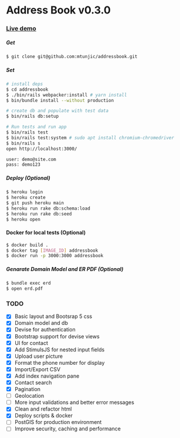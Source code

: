 # Address Book v0.3.0

### [Live demo](https://addressbookdemo.herokuapp.com) 


##### Get
```sh 
$ git clone git@github.com:mtunjic/addressbook.git
```

##### Set
```sh 
# install deps
$ cd addressbook 
$ ./bin/rails webpacker:install # yarn install
$ bin/bundle install --without production

# create db and populate with test data 
$ bin/rails db:setup

# Run tests and run app 
$ bin/rails test  
$ bin/rails test:system # sudo apt install chromium-chromedriver 
$ bin/rails s 
open http://localhost:3000/

user: demo@site.com
pass: demo123
```

##### Deploy (Optional)
```sh 
$ heroku login
$ heroku create
$ git push heroku main
$ heroku run rake db:schema:load
$ heroku run rake db:seed
$ heroku open
```

#### Docker for local tests (Optional)
```sh 
$ docker build .
$ docker tag [IMAGE_ID] addressbook
$ docker run -p 3000:3000 addressbook
```

##### Genarate Domain Model and ER PDF (Optional)
```sh 
$ bundle exec erd
$ open erd.pdf
```

### TODO
- [x] Basic layout and Bootsrap 5 css
- [x] Domain model and db
- [x] Devise for authentication
- [x] Bootstrap support for devise views
- [x] UI for contact
- [x] Add StimulsJS for nested input fields 
- [x] Upload user picture
- [x] Format the phone number for display
- [x] Import/Export CSV 
- [x] Add index navigation pane 
- [x] Contact search
- [x] Pagination
- [ ] Geolocation
- [ ] More input validations and better error messages 
- [x] Clean and refactor html
- [x] Deploy scripts & docker
- [ ] PostGIS for production environment
- [ ] Improve security, caching and performance
